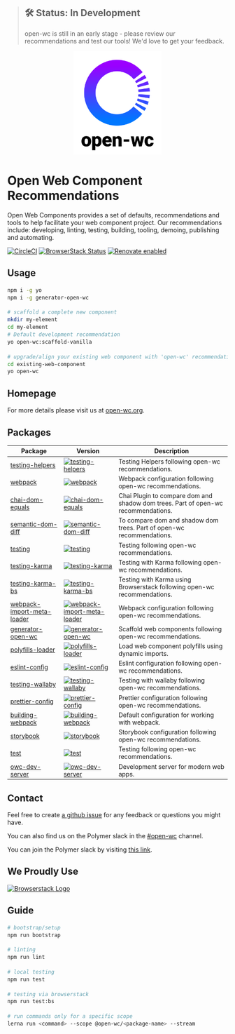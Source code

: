 > ## 🛠 Status: In Development
> open-wc is still in an early stage - please review our recommendations and test our tools! We'd love to get your feedback.

<p align="center"><img src="https://github.com/open-wc/open-wc/blob/master/assets/images/logo.png" width="200" alt="Open-wc Logo" /></p>

# Open Web Component Recommendations
Open Web Components provides a set of defaults, recommendations and tools to help facilitate your web component project. Our recommendations include: developing, linting, testing, building, tooling, demoing, publishing and automating.

[![CircleCI](https://circleci.com/gh/open-wc/open-wc.svg?style=shield)](https://circleci.com/gh/open-wc/open-wc)
[![BrowserStack Status](https://www.browserstack.com/automate/badge.svg?badge_key=M2UrSFVRang2OWNuZXlWSlhVc3FUVlJtTDkxMnp6eGFDb2pNakl4bGxnbz0tLUE5RjhCU0NUT1ZWa0NuQ3MySFFWWnc9PQ==--86f7fac07cdbd01dd2b26ae84dc6c8ca49e45b50)](https://www.browserstack.com/automate/public-build/M2UrSFVRang2OWNuZXlWSlhVc3FUVlJtTDkxMnp6eGFDb2pNakl4bGxnbz0tLUE5RjhCU0NUT1ZWa0NuQ3MySFFWWnc9PQ==--86f7fac07cdbd01dd2b26ae84dc6c8ca49e45b50)
[![Renovate enabled](https://img.shields.io/badge/renovate-enabled-brightgreen.svg)](https://renovatebot.com/)

## Usage
```bash
npm i -g yo
npm i -g generator-open-wc

# scaffold a complete new component
mkdir my-element
cd my-element
# Default development recommendation
yo open-wc:scaffold-vanilla

# upgrade/align your existing web component with 'open-wc' recommendations
cd existing-web-component
yo open-wc
```

## Homepage
For more details please visit us at [open-wc.org](https://www.open-wc.org).

## Packages

| Package | Version | Description |
|------------------------------------------------------------------------------------------------|-------------------------------------------------------------------------------------------------------------------------|-------------------------------------------------------------------------------------------------------------------------------------------------------------------------------------------------------------|
| [testing-helpers](https://github.com/open-wc/open-wc/tree/master/packages/testing-helpers) | [![testing-helpers](https://img.shields.io/npm/v/@open-wc/testing-helpers.svg)](https://www.npmjs.com/package/@open-wc/testing-helpers) | Testing Helpers following open-wc recommendations. |
| [webpack](https://github.com/open-wc/open-wc/tree/master/packages/webpack) | [![webpack](https://img.shields.io/npm/v/@open-wc/webpack.svg)](https://www.npmjs.com/package/@open-wc/webpack) | Webpack configuration following open-wc recommendations. |
| [chai-dom-equals](https://github.com/open-wc/open-wc/tree/master/packages/chai-dom-equals) | [![chai-dom-equals](https://img.shields.io/npm/v/@open-wc/chai-dom-equals.svg)](https://www.npmjs.com/package/@open-wc/chai-dom-equals) | Chai Plugin to compare dom and shadow dom trees. Part of open-wc recommendations. |
| [semantic-dom-diff](https://github.com/open-wc/open-wc/tree/master/packages/semantic-dom-diff) | [![semantic-dom-diff](https://img.shields.io/npm/v/@open-wc/semantic-dom-diff.svg)](https://www.npmjs.com/package/@open-wc/semantic-dom-diff) | To compare dom and shadow dom trees. Part of open-wc recommendations. |
| [testing](https://github.com/open-wc/open-wc/tree/master/packages/testing) | [![testing](https://img.shields.io/npm/v/@open-wc/testing.svg)](https://www.npmjs.com/package/@open-wc/testing) | Testing following open-wc recommendations. |
| [testing-karma](https://github.com/open-wc/open-wc/tree/master/packages/testing-karma) | [![testing-karma](https://img.shields.io/npm/v/@open-wc/testing-karma.svg)](https://www.npmjs.com/package/@open-wc/testing-karma) | Testing with Karma following open-wc recommendations. |
| [testing-karma-bs](https://github.com/open-wc/open-wc/tree/master/packages/testing-karma-bs) | [![testing-karma-bs](https://img.shields.io/npm/v/@open-wc/testing-karma-bs.svg)](https://www.npmjs.com/package/@open-wc/testing-karma-bs) | Testing with Karma using Browserstack following open-wc recommendations. |
| [webpack-import-meta-loader](https://github.com/open-wc/open-wc/tree/master/packages/webpack-import-meta-loader) | [![webpack-import-meta-loader](https://img.shields.io/npm/v/@open-wc/webpack-import-meta-loader.svg)](https://www.npmjs.com/package/@open-wc/webpack-import-meta-loader) | Webpack configuration following open-wc recommendations. |
| [generator-open-wc](https://github.com/open-wc/open-wc/tree/master/packages/generator-open-wc) | [![generator-open-wc](https://img.shields.io/npm/v/generator-open-wc.svg)](https://www.npmjs.com/package/generator-open-wc) | Scaffold web components following open-wc recommendations. |
| [polyfills-loader](https://github.com/open-wc/open-wc/tree/master/packages/polyfills-loader) | [![polyfills-loader](https://img.shields.io/npm/v/@open-wc/polyfills-loader.svg)](https://www.npmjs.com/package/@open-wc/polyfills-loader) | Load web component polyfills using dynamic imports. |
| [eslint-config](https://github.com/open-wc/open-wc/tree/master/packages/eslint-config) | [![eslint-config](https://img.shields.io/npm/v/@open-wc/eslint-config.svg)](https://www.npmjs.com/package/@open-wc/eslint-config) | Eslint configuration following open-wc recommendations. |
| [testing-wallaby](https://github.com/open-wc/open-wc/tree/master/packages/testing-wallaby) | [![testing-wallaby](https://img.shields.io/npm/v/@open-wc/testing-wallaby.svg)](https://www.npmjs.com/package/@open-wc/testing-wallaby) | Testing with wallaby following open-wc recommendations. |
| [prettier-config](https://github.com/open-wc/open-wc/tree/master/packages/prettier-config) | [![prettier-config](https://img.shields.io/npm/v/@open-wc/prettier-config.svg)](https://www.npmjs.com/package/@open-wc/prettier-config) | Prettier configuration following open-wc recommendations. |
| [building-webpack](https://github.com/open-wc/open-wc/tree/master/packages/building-webpack) | [![building-webpack](https://img.shields.io/npm/v/@open-wc/building-webpack.svg)](https://www.npmjs.com/package/@open-wc/building-webpack) | Default configuration for working with webpack. |
| [storybook](https://github.com/open-wc/open-wc/tree/master/packages/storybook) | [![storybook](https://img.shields.io/npm/v/@open-wc/storybook.svg)](https://www.npmjs.com/package/@open-wc/storybook) | Storybook configuration following open-wc recommendations. |
| [test](https://github.com/open-wc/open-wc/tree/master/packages/test) | [![test](https://img.shields.io/npm/v/@open-wc/test.svg)](https://www.npmjs.com/package/@open-wc/test) | Testing following open-wc recommendations. |
| [owc-dev-server](https://github.com/open-wc/open-wc/tree/master/packages/owc-dev-server) | [![owc-dev-server](https://img.shields.io/npm/v/owc-dev-server.svg)](https://www.npmjs.com/package/owc-dev-server) | Development server for modern web apps. |

## Contact
Feel free to create [a github issue](https://github.com/open-wc/open-wc/issues/new) for any feedback or questions you might have.

You can also find us on the Polymer slack in the [#open-wc](https://polymer.slack.com/messages/CE6D9DN05) channel.

You can join the Polymer slack by visiting [this link](https://join.slack.com/t/polymer/shared_invite/enQtNTAzNzg3NjU4ODM4LTkzZGVlOGIxMmNiMjMzZDM1YzYyMzdiYTk0YjQyOWZhZTMwN2RlNjM5ZDFmZjMxZWRjMWViMDA1MjNiYWFhZWM).


## We Proudly Use
<a href="http://browserstack.com/" style="border: none;"><img src="https://github.com/open-wc/open-wc/blob/master/assets/images/Browserstack-logo.svg" width="200" alt="Browserstack Logo" /></a>


## Guide
```bash
# bootstrap/setup
npm run bootstrap

# linting
npm run lint

# local testing
npm run test

# testing via browserstack
npm run test:bs

# run commands only for a specific scope
lerna run <command> --scope @open-wc/<package-name> --stream
```
